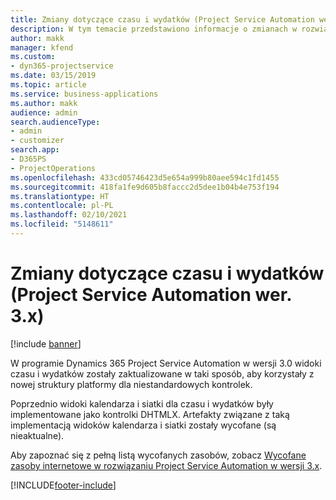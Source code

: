 ```yaml
---
title: Zmiany dotyczące czasu i wydatków (Project Service Automation wer. 3.x)
description: W tym temacie przedstawiono informacje o zmianach w rozwiązaniu dotyczących czasu i wydatków.
author: makk
manager: kfend
ms.custom:
- dyn365-projectservice
ms.date: 03/15/2019
ms.topic: article
ms.service: business-applications
ms.author: makk
audience: admin
search.audienceType:
- admin
- customizer
search.app:
- D365PS
- ProjectOperations
ms.openlocfilehash: 433cd05746423d5e654a999b80aee594c1fd1455
ms.sourcegitcommit: 418fa1fe9d605b8faccc2d5dee1b04b4e753f194
ms.translationtype: HT
ms.contentlocale: pl-PL
ms.lasthandoff: 02/10/2021
ms.locfileid: "5148611"
---
```

# <a name="time-and-expense-changes-project-service-automation-3x"></a>Zmiany dotyczące czasu i wydatków (Project Service Automation wer. 3.x)

[!include [banner](../../includes/psa-now-project-operations.md)]

W programie Dynamics 365 Project Service Automation w wersji 3.0 widoki czasu i wydatków zostały zaktualizowane w taki sposób, aby korzystały z nowej struktury platformy dla niestandardowych kontrolek.

Poprzednio widoki kalendarza i siatki dla czasu i wydatków były implementowane jako kontrolki DHTMLX. Artefakty związane z taką implementacją widoków kalendarza i siatki zostały wycofane (są nieaktualne).

Aby zapoznać się z pełną listą wycofanych zasobów, zobacz [Wycofane zasoby internetowe w rozwiązaniu Project Service Automation w wersji 3.x](web-resources-deprecated-v3.x.md).


[!INCLUDE[footer-include](../../includes/footer-banner.md)]